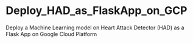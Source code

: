 # Deploy_HAD_as_FlaskApp_on_GCP
Deploy a Machine Learning model on Heart Attack Detector (HAD) as a Flask App on Google Cloud Platform
